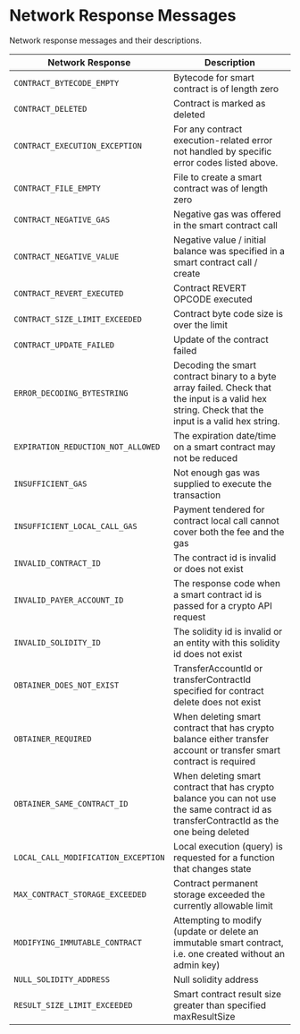 # Network Response Messages

Network response messages and their descriptions.

| **Network Response**                | **Description**                                                                                                                                    |
| ----------------------------------- | -------------------------------------------------------------------------------------------------------------------------------------------------- |
| `CONTRACT_BYTECODE_EMPTY`           | Bytecode for smart contract is of length zero                                                                                                      |
| `CONTRACT_DELETED`                  | Contract is marked as deleted                                                                                                                      |
| `CONTRACT_EXECUTION_EXCEPTION`      | For any contract execution-related error not handled by specific error codes listed above.                                                         |
| `CONTRACT_FILE_EMPTY`               | File to create a smart contract was of length zero                                                                                                 |
| `CONTRACT_NEGATIVE_GAS`             | Negative gas was offered in the smart contract call                                                                                                |
| `CONTRACT_NEGATIVE_VALUE`           | Negative value / initial balance was specified in a smart contract call / create                                                                   |
| `CONTRACT_REVERT_EXECUTED`          | Contract REVERT OPCODE executed                                                                                                                    |
| `CONTRACT_SIZE_LIMIT_EXCEEDED`      | Contract byte code size is over the limit                                                                                                          |
| `CONTRACT_UPDATE_FAILED`            | Update of the contract failed                                                                                                                      |
| `ERROR_DECODING_BYTESTRING`         | Decoding the smart contract binary to a byte array failed. Check that the input is a valid hex string. Check that the input is a valid hex string. |
| `EXPIRATION_REDUCTION_NOT_ALLOWED`  | The expiration date/time on a smart contract may not be reduced                                                                                    |
| `INSUFFICIENT_GAS`                  | Not enough gas was supplied to execute the transaction                                                                                             |
| `INSUFFICIENT_LOCAL_CALL_GAS`       | Payment tendered for contract local call cannot cover both the fee and the gas                                                                     |
| `INVALID_CONTRACT_ID`               | The contract id is invalid or does not exist                                                                                                       |
| `INVALID_PAYER_ACCOUNT_ID`          | The response code when a smart contract id is passed for a crypto API request                                                                      |
| `INVALID_SOLIDITY_ID`               | The solidity id is invalid or an entity with this solidity id does not exist                                                                       |
| `OBTAINER_DOES_NOT_EXIST`           | TransferAccountId or transferContractId specified for contract delete does not exist                                                               |
| `OBTAINER_REQUIRED`                 | When deleting smart contract that has crypto balance either transfer account or transfer smart contract is required                                |
| `OBTAINER_SAME_CONTRACT_ID`         | When deleting smart contract that has crypto balance you can not use the same contract id as transferContractId as the one being deleted           |
| `LOCAL_CALL_MODIFICATION_EXCEPTION` | Local execution (query) is requested for a function that changes state                                                                             |
| `MAX_CONTRACT_STORAGE_EXCEEDED`     | Contract permanent storage exceeded the currently allowable limit                                                                                  |
| `MODIFYING_IMMUTABLE_CONTRACT`      | Attempting to modify (update or delete an immutable smart contract, i.e. one created without an admin key)                                         |
| `NULL_SOLIDITY_ADDRESS`             | Null solidity address                                                                                                                              |
| `RESULT_SIZE_LIMIT_EXCEEDED`        | Smart contract result size greater than specified maxResultSize                                                                                    |
